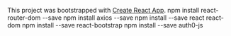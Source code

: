 This project was bootstrapped with [Create React App](https://github.com/facebook/create-react-app).
npm install react-router-dom --save
npm install axios --save
npm install --save react react-dom 
npm install --save react-bootstrap
npm install --save auth0-js
